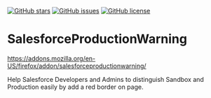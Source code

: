 [![GitHub stars](https://img.shields.io/github/stars/Kealthals/SalesforceProductionWarning.svg)](https://github.com/Kealthals/SalesforceProductionWarning/stargazers)
[![GitHub issues](https://img.shields.io/github/issues/Kealthals/SalesforceProductionWarning.svg)](https://github.com/Kealthals/SalesforceProductionWarning/issues)
[![GitHub license](https://img.shields.io/github/license/Kealthals/SalesforceProductionWarning.svg)](https://github.com/Kealthals/SalesforceProductionWarning/blob/master/LICENSE)
# SalesforceProductionWarning

https://addons.mozilla.org/en-US/firefox/addon/salesforceproductionwarning/

Help Salesforce Developers and Admins to distinguish Sandbox and Production easily by add a red border on page.